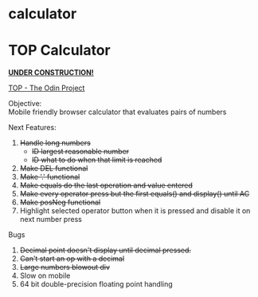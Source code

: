 # calculator

<h1>TOP Calculator</h1>

**[UNDER CONSTRUCTION!](https://el-pea.github.io/calculator/)**

[TOP - The Odin Project](https://www.theodinproject.com/faq)

Objective:</br>
Mobile friendly browser calculator that evaluates pairs of numbers

Next Features:</br>
1. ~~Handle long numbers~~
    * ~~ID largest reasonable number~~
    * ~~ID what to do when that limit is reached~~
2. ~~Make DEL functional~~
3. ~~Make '.' functional~~
4. ~~Make equals do the last operation and value entered~~
5. ~~Make every operator press but the first equals() and display() until AC~~
6. ~~Make posNeg functional~~ 
7. Highlight selected operator button when it is pressed and disable it on next number press

Bugs</br>
1. ~~Decimal point doesn't display until decimal pressed.~~
2. ~~Can't start an op with a decimal~~
3. ~~Large numbers blowout div~~
4. Slow on mobile
5. 64 bit double-precision floating point handling


